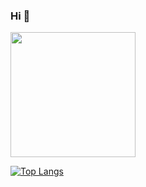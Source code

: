 ### Hi 👋
<div align="left">
  <img src="https://media.giphy.com/media/6ZSIyxazaqlCrCuRMB/giphy.gif" width="200"/>
</div>

[![Top Langs](https://github-readme-stats.vercel.app/api/top-langs/?username=your-github-username)](https://github.com/anuraghazra/github-readme-stats)
